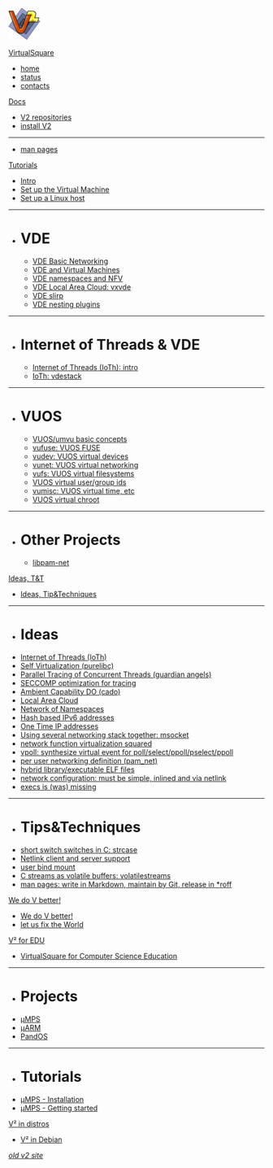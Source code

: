 <!--
# Your wiki name
-->

[![](v2.png)](index.md)

[VirtualSquare]()

  * [home](index.md)
  * [status](status.md)
  * [contacts](contacts.md)

[Docs]()

  * [V2 repositories](repos.md)
  * [install V2](install.md)
  - - - -
  * [man pages](man/index.md)

[Tutorials]()

  * [Intro](tutorials/intro.md)
  * [Set up the Virtual Machine](tutorials/setup_the_vm.md)
  * [Set up a Linux host](tutorials/setup_a_host.md)
  - - - -
  * # VDE
	* [VDE Basic Networking](tutorials/vdebasics.md)
	* [VDE and Virtual Machines](tutorials/vde_vm.md)
	* [VDE namespaces and NFV](tutorials/vde_ns.md)
	* [VDE Local Area Cloud: vxvde](tutorials/vde_vxvde.md)
	* [VDE slirp](tutorials/vde_slirp.md)
	* [VDE nesting plugins](tutorials/vde_nesting.md)
  - - - -
  * # Internet of Threads & VDE
	* [Internet of Threads (IoTh): intro](tutorials/ioth.md)
	* [IoTh: vdestack](tutorials/ioth_vdestack.md)
  - - - -
  * # VUOS
	* [VUOS/umvu basic concepts](tutorials/vuosbasics.md)
	* [vufuse: VUOS FUSE](tutorials/vufuse.md)
	* [vudev: VUOS virtual devices](tutorials/vudev.md)
	* [vunet: VUOS virtual networking](tutorials/vunet.md)
	* [vufs: VUOS virtual filesystems](tutorials/vufs.md)
	* [VUOS virtual user/group ids](tutorials/vu_uidgid.md)
	* [vumisc: VUOS virtual time, etc](tutorials/vumisc.md)
	* [VUOS virtual chroot](tutorials/vu_chroot.md)
  - - - -
  * # Other Projects
	* [libpam-net](tutorials/libpam-net.md)

[Ideas, T&T]()

  * [Ideas, Tip&Techniques](ideas/intro.md)
  - - - -

  * # Ideas
  * [Internet of Threads (IoTh)](ideas/ioth.md)
  * [Self Virtualization (purelibc)](ideas/selfvirt.md)
  * [Parallel Tracing of Concurrent Threads (guardian angels)](ideas/partrace.md)
  * [SECCOMP optimization for tracing](ideas/seccomptrace.md)
  * [Ambient Capability DO (cado)](ideas/cado.md)
  * [Local Area Cloud](ideas/lac.md)
  * [Network of Namespaces](ideas/non.md)
  * [Hash based IPv6 addresses](ideas/hashipv6.md)
  * [One Time IP addresses](ideas/otip.md)
  * [Using several networking stack together: msocket](ideas/msocket.md)
  * [network function virtualization squared](ideas/vdenfv.md)
  * [vpoll: synthesize virtual event for poll/select/ppoll/pselect/ppoll](ideas/vpoll.md)
  * [per user networking definition (pam\_net)](ideas/pamnet.md)
  * [hybrid library/executable ELF files](ideas/hybrid_elf.md)
  * [network configuration: must be simple, inlined and via netlink](ideas/nlinline.md)
  * [execs is (was) missing](ideas/execs.md)
  - - - -

  * # Tips&Techniques
  * [short switch switches in C: strcase](ideas/strcase.md)
  * [Netlink client and server support](ideas/nlq.md)
  * [user bind mount](ideas/userbindmount.md)
  * [C streams as volatile buffers: volatilestreams](ideas/volatilestream.md)
  * [man pages: write in Markdown, maintain by Git, release in \*roff](ideas/v2ronn.md)

[We do V better!]()

  * [We do V better!](vbetter/intro.md)
  * [let us fix the World](vbetter/fix.md)

[V² for EDU]()

  * [VirtualSquare for Computer Science Education](education/v2edu.md)
  - - - -
  * # Projects
  * [µMPS](education/umps.md)
  * [µARM](education/uarm.md)
  * [PandOS](education/pandos.md)
  - - -
  * # Tutorials
  * [µMPS - Installation](education/tutorials/umps/installation.md)
  * [µMPS - Getting started](education/tutorials/umps/getting_started.md)

[V² in distros]()

  * [V² in Debian](distros/debian.md)

[*old v2 site*](http://wiki.v2.cs.unibo.it)
